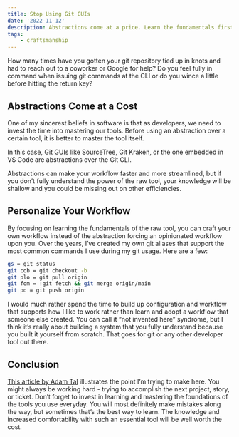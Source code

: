```yaml
---
title: Stop Using Git GUIs
date: '2022-11-12'
description: Abstractions come at a price. Learn the fundamentals first.
tags:
    - craftsmanship
---
```


How many times have you gotten your git repository tied up in knots and had to reach out to a coworker or Google for help? Do you feel fully in command when issuing git commands at the CLI or do you wince a little before hitting the return key?

## Abstractions Come at a Cost
One of my sincerest beliefs in software is that as developers, we need to invest the time into mastering our tools. Before using an abstraction over a certain tool, it is better to master the tool itself.

In this case, Git GUIs like SourceTree, Git Kraken, or the one embedded in VS Code are abstractions over the Git CLI.

Abstractions can make your workflow faster and more streamlined, but if you don’t fully understand the power of the raw tool, your knowledge will be shallow and you could be missing out on other efficiencies.

## Personalize Your Workflow
By focusing on learning the fundamentals of the raw tool, you can craft your own workflow instead of the abstraction forcing an opinionated workflow upon you. Over the years, I’ve created my own git aliases that support the most common commands I use during my git usage. Here are a few:

```bash
gs = git status
git cob = git checkout -b
git plo = git pull origin
git fom = !git fetch && git merge origin/main
git po = git push origin
```

I would much rather spend the time to build up configuration and workflow that supports how I like to work rather than learn and adopt a workflow that someone else created. You can call it “not invented here” syndrome, but I think it’s really about building a system that you fully understand because you built it yourself from scratch. That goes for git or any other developer tool out there.

## Conclusion
[This article by Adam Tal](https://www.adamtal.me/2019/05/slow-down-to-speed-up) illustrates the point I’m trying to make here. You might always be working hard - trying to accomplish the next project, story, or ticket. Don’t forget to invest in learning and mastering the foundations of the tools you use everyday. You will most definitely make mistakes along the way, but sometimes that’s the best way to learn. The knowledge and increased comfortability with such an essential tool will be well worth the cost.

